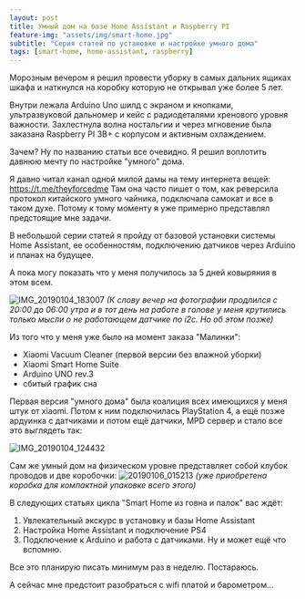 ```yaml
---
layout: post
title: Умный дом на базе Home Assistant и Raspberry PI
feature-img: "assets/img/smart-home.jpg"
subtitle: "Серия статей по установке и настройке умного дома"
tags: [smart-home, home-assistant, raspberry]
---
```


Морозным вечером я решил провести уборку в самых дальних ящиках шкафа и наткнулся на коробку которую не открывал уже более 5 лет.

Внутри лежала Arduino Uno шилд с экраном и кнопками, ультразвуковой дальномер и кейс с радиодеталями хренового уровня важности. Захлестнула волна ностальгии и через мгновение была заказана Raspberry PI 3B+ с корпусом и активным охлаждением. 

Зачем? Ну по названию статьи все очевидно. Я решил воплотить давнюю мечту по настройке "умного" дома.

Я давно читал канал одной милой дамы на тему интернета вещей: https://t.me/theyforcedme
Там она часто пишет о том, как реверсила протокол китайского умного чайника, подключала самокат и все в таком духе. Потому к тому моменту я уже примерно представлял предстоящие мне задачи. 

В небольшой серии статей я пройду от базовой установки системы Home Assistant, ее особенностям, подключению датчиков через Arduino и планах на будущее. 

А пока могу показать что у меня получилось за 5 дней ковыряния в этом всем. 

![IMG_20190104_183007](https://i.imgur.com/ZGwTRNG.jpg)
_(К слову вечер на фотографии продлился с 20:00 до 06:00 утра и в тот день на работе в голове у меня крутились только мысли о не работающем датчике по i2c. Но об этом позже)_

Из того что у меня уже было на момент заказа "Малинки":
- Xiaomi Vacuum Cleaner (первой версии без влажной уборки)
- Xiaomi Smart Home Suite
- Arduino UNO rev.3
- сбитый график сна

Первая версия "умного дома" была коалиция всех имеющихся у меня штук от xiaomi. Потом к ним подключилась PlayStation 4, а ещё позже ардуинка с датчиками и потом ещё датчики, MPD сервер и стало все это выглядеть так:

![IMG_20190104_124432](https://i.imgur.com/yg9HBmo.png)

Сам же умный дом на физическом уровне представляет собой клубок проводов и две коробочки: 
![20190106_015213](https://i.imgur.com/ZAdA3x7.jpg)
_(уже приобретена коробка для компактной упаковке всего этого)_


В следующих статьях цикла "Smart Home из говна и палок" вас ждёт:
1) Увлекательный экскурс в установку и базы Home Assistant
2) Настройка Home Assistant и подключение PS4
3) Подключение к Arduino и работа с датчиками. 
Ну и может ещё что вспомню. 

Все это планирую писать минимум раз в неделю. Постараюсь. 

А сейчас мне предстоит разобраться с wifi платой и барометром...